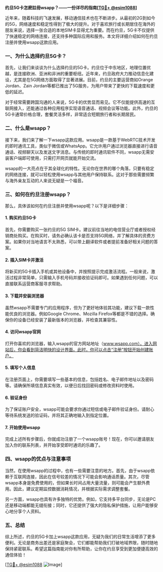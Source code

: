 **约旦5G卡怎麽註冊wsapp？——一份详尽的指南[[TG💪+ @esim1088](https://t.me/s/esim1088)]**

近年来，随着科技的飞速发展，移动通信技术也在不断进步。从最初的2G到如今的5G，网络速度和稳定性得到了极大的提升。对于喜欢旅行或长期居住在海外的朋友来说，选择一张合适的本地SIM卡显得尤为重要。而在约旦，5G卡不仅提供了快速稳定的网络连接，还支持多种国际应用和服务。本文将详细介绍如何在约旦注册并使用wsapp这款应用。

### 一、为什么选择约旦5G卡？

首先，让我们来谈谈为什么选择约旦的5G卡。约旦位于中东地区，地理位置优越，是连接欧洲、亚洲和非洲的重要枢纽。近年来，约旦政府大力推动信息化建设，尤其是在5G网络方面取得了显著进展。目前，约旦的主要运营商如Orange Jordan、Zain Jordan等都已推出了5G服务，为用户带来了更快的下载速度和更低的延迟。

对于经常需要跨国沟通的人来说，5G卡的优势显而易见。它不仅能提供高速的互联网接入，还能通过各种应用程序实现语音通话、视频会议等功能。此外，约旦的5G卡通常价格合理，套餐灵活多样，非常适合短期旅行者和长期居民。

### 二、什么是wsapp？

接下来，我们来了解一下wsapp这款应用。wsapp是一款基于WebRTC技术开发的即时通讯工具，类似于微信或WhatsApp。它允许用户通过浏览器直接进行语音通话、视频聊天以及发送文字消息。与传统的即时通讯软件不同，wsapp无需安装客户端即可使用，只需打开网页就能开始交流。

wsapp的一大亮点在于其全球化的特性。无论你在世界的哪个角落，只要有稳定的网络连接，就可以轻松使用wsapp与其他用户保持联系。这对于那些需要频繁与海外亲友互动的人来说无疑是一个福音。

### 三、如何在约旦注册wsapp？

那么，具体该如何在约旦注册并使用wsapp呢？以下是详细步骤：

#### 1. 购买约旦5G卡

首先，你需要购买一张约旦的5G SIM卡。建议前往当地的电信营业厅或者授权经销商处购买。在购买时，请务必确认该卡是否支持5G网络，并了解具体的资费方案。如果你对当地语言不太熟悉，可以带上翻译软件或者提前准备好相关问题的答案。

#### 2. 插入SIM卡并激活

将新买的5G卡插入手机或其他设备中，并按照提示完成激活流程。一般来说，激活过程非常简单，只需输入手机号码并接收验证码即可。如果遇到任何问题，可以直接联系运营商客服寻求帮助。

#### 3. 下载并安装浏览器

虽然wsapp不需要专门的应用程序，但为了更好地体验其功能，建议下载一款性能优良的浏览器。例如Google Chrome、Mozilla Firefox等都是不错的选择。确保你的设备已经安装了最新版本的浏览器，并检查其兼容性。

#### 4. 访问wsapp官网

打开你喜欢的浏览器，输入wsapp的官方网站地址（www.wsapp.com）。进入网站后，你会看到简洁明快的设计界面。此时，你可以点击“注册”按钮开始创建账户。

#### 5. 填写个人信息

在注册页面上，你需要填写一些基本的信息，包括姓名、电子邮件地址以及密码等。请确保所填信息真实有效，以便日后找回密码或修改资料时使用。

#### 6. 验证身份

为了保证账户安全，wsapp可能会要求你通过短信或电子邮件验证身份。请耐心等待系统发送的验证码，并将其正确地输入到指定位置。

#### 7. 开始使用wsapp

完成上述所有步骤后，你就成功注册了一个wsapp账号！现在，你可以邀请朋友加入你的联系列表，并开始享受即时通讯的乐趣了。

### 四、wsapp的优点与注意事项

当然，在使用wsapp的过程中，也有一些需要注意的地方。首先，由于wsapp依赖于互联网连接，因此在信号较差的情况下可能会影响通话质量。其次，尽管wsapp本身是免费使用的，但如果长时间占用大量流量，则可能会产生额外费用。因此，建议定期监控数据消耗情况，并根据实际需求调整套餐。

另一方面，wsapp也具有许多独特的优势。例如，它支持多平台同步，无论是PC还是移动端都能无缝衔接；同时，它还提供了强大的隐私保护措施，让用户能够安心地分享个人资料。

### 五、总结

综上所述，约旦的5G卡加上wsapp这款应用，无疑为我们的日常生活增添了更多便利。无论是商务出差还是家庭聚会，它们都能帮助我们打破地域界限，随时随地保持紧密联系。希望这篇指南能对你有所帮助，让你在约旦享受到更加便捷高效的通信体验！

[[TG💪+ @esim1088](https://t.me/s/esim1088) ![Image](https://i.postimg.cc/4NQfJmqS/Snipaste-2025-05-13-00-14-12.png)]